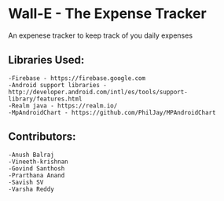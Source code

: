 # Wall-E - The Expense Tracker
An expenese tracker to keep track of you daily expenses

## Libraries Used:
    -Firebase - https://firebase.google.com
    -Android support libraries - http://developer.android.com/intl/es/tools/support-library/features.html
    -Realm java - https://realm.io/
    -MpAndroidChart - https://github.com/PhilJay/MPAndroidChart
    
 ## Contributors:
    -Anush Balraj
    -Vineeth-krishnan
    -Govind Santhosh
    -Prarthana Anand
    -Savish SV
    -Varsha Reddy
